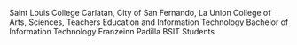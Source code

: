 Saint Louis College
Carlatan, City of San Fernando, La Union
College of Arts, Sciences, Teachers Education and Information Technology
Bachelor of Information Technology
Franzeinn Padilla
BSIT Students
